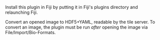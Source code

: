 Install this plugin in Fiji by putting it in Fiji's plugins directory and relaunching Fiji.

Convert an opened image to HDF5+YAML, readable by the tile server.
To convert an image, the plugin must be run *after* opening the image via File/Import/Bio-Formats.
